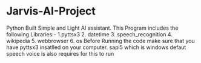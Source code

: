 # Jarvis-AI-Project
Python Built Simple and Light AI assistant.
This Program includes the following Libraries:-
1.pyttsx3
2. datetime
3. speech_recognition
4. wikipedia
5. webbrowser
6. os
Before Running the code make sure that you have pyttsx3 insatlled on your computer.
sapi5 which is windows defaut speech voice is also requires for this to run


